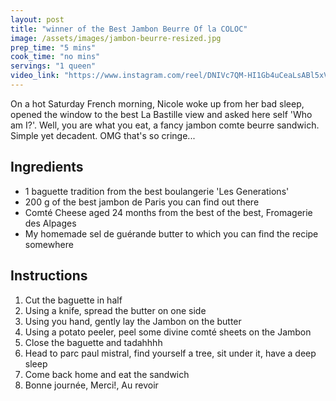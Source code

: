 ```yaml
---
layout: post
title: "winner of the Best Jambon Beurre Of la COLOC"
image: /assets/images/jambon-beurre-resized.jpg
prep_time: "5 mins"
cook_time: "no mins"
servings: "1 queen"
video_link: "https://www.instagram.com/reel/DNIVc7QM-HI1Gb4uCeaLsABl5xVpXkGFlFnTJY0/?igsh=aGhyeGQ4bWg0dDA5 "
---
```


On a hot Saturday French morning, Nicole woke up from her bad sleep, opened the window to the best La Bastille view and asked here self 'Who am I?'. Well, you are what you eat, a fancy jambon comte beurre sandwich. Simple yet decadent. OMG that's so cringe...

## Ingredients

* 1 baguette tradition from the best boulangerie 'Les Generations'
* 200 g of the best jambon de Paris you can find out there
* Comté Cheese aged 24 months from the best of the best, Fromagerie des Alpages
* My homemade sel de guérande butter to which you can find the recipe somewhere


## Instructions

1. Cut the baguette in half
2. Using a knife, spread the butter on one side
3. Using you hand, gently lay the Jambon on the butter
4. Using a potato peeler, peel some divine comté sheets on the Jambon
5. Close the baguette and tadahhhh
6. Head to parc paul mistral, find yourself a tree, sit under it, have a deep sleep 
7. Come back home and eat the sandwich
8. Bonne journée, Merci!, Au revoir